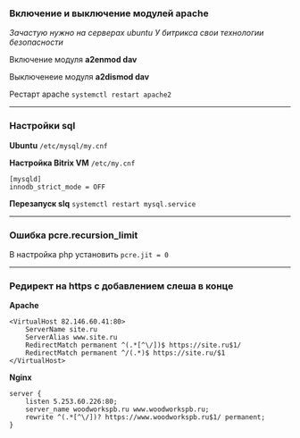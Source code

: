 ### Включение и выключение модулей apache
*Зачастую нужно на серверах ubuntu*
*У битрикса свои технологии безопасности*


Включение модуля
**a2enmod dav**

Выключенеие модуля
**a2dismod dav**

Рестарт apache
`systemctl restart apache2`

------------


### Настройки sql

**Ubuntu** `/etc/mysql/my.cnf`

**Настройка Bitrix VM** `/etc/my.cnf`

```
[mysqld]
innodb_strict_mode = OFF
```

**Перезапуск slq**
`systemctl restart mysql.service`

------------

### Ошибка pcre.recursion_limit
В настройка php установить
`pcre.jit = 0`

------------


### Редирект на https с добавлением слеша в конце

**Apache**
```
<VirtualHost 82.146.60.41:80>
	ServerName site.ru
	ServerAlias www.site.ru
	RedirectMatch permanent ^(.*[^\/])$ https://site.ru$1/
	RedirectMatch permanent ^/(.*)$ https://site.ru/$1
</VirtualHost>
```

**Nginx**
```
server {
	listen 5.253.60.226:80;
	server_name woodworkspb.ru www.woodworkspb.ru;
	rewrite ^(.*[^\/])? https://www.woodworkspb.ru$1/ permanent;
}
```
